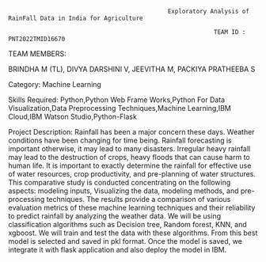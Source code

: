                                                  Exploratory Analysis of RainFall Data in India for Agriculture
                                                       
                                                              TEAM ID : PNT2022TMID16670
                                                                    
                                                                    
 TEAM MEMBERS:
 
 BRINDHA M (TL),
 DIVYA DARSHINI V,
 JEEVITHA M,
 PACKIYA PRATHEEBA S
 
 Category: Machine Learning
 
 Skills Required:
     Python,Python Web Frame Works,Python For Data Visualization,Data Preprocessing Techniques,Machine Learning,IBM Cloud,IBM Watson Studio,Python-Flask
     
 Project Description:
     Rainfall has been a major concern these days. Weather conditions have been changing for time being. Rainfall forecasting is important otherwise, it may lead to many disasters. Irregular heavy rainfall may lead to the destruction of crops, heavy floods that can cause harm to human life. It is important to exactly determine the rainfall for effective use of water resources, crop productivity, and pre-planning of water structures.
     This comparative study is conducted concentrating on the following aspects: modeling inputs, Visualizing the data, modeling methods, and pre-processing techniques. The results provide a comparison of various evaluation metrics of these machine learning techniques and their reliability to predict rainfall by analyzing the weather data.
     We will be using classification algorithms such as Decision tree, Random forest, KNN, and xgboost. We will train and test the data with these algorithms. From this best model is selected and saved in pkl format. Once the model is saved, we integrate it with flask application and also deploy the model in IBM.

 


                                                       
